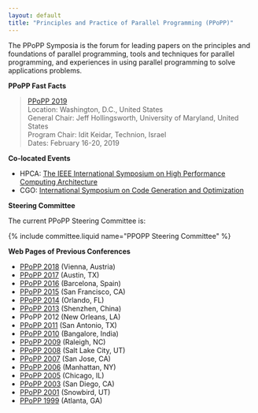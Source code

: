 ```yaml
---
layout: default
title: "Principles and Practice of Parallel Programming (PPoPP)"
---
```

The PPoPP Symposia is the forum for leading papers on the principles
and foundations of parallel programming, tools and techniques for
parallel programming, and experiences in using parallel programming to
solve applications problems.

**PPoPP Fast Facts**

> [PPoPP 2019](http://ppopp19.sigplan.org)  
> Location: Washington, D.C., United States  
> General Chair: Jeff Hollingsworth, University of Maryland, United States  
> Program Chair: Idit Keidar, Technion, Israel  
> Dates: February 16-20, 2019  

**Co-located Events**

- HPCA: [The IEEE International Symposium on High Performance Computing Architecture](http://hpcaconf.org)
- CGO: [International Symposium on Code Generation and Optimization](http://cgo.org)

**Steering Committee**

The current PPoPP Steering Committee is:

{% include committee.liquid name="PPOPP Steering Committee" %}

**Web Pages of Previous Conferences**

- [PPoPP 2018](http://ppopp18.sigplan.org) (Vienna, Austria)
- [PPoPP 2017](http://ppopp17.sigplan.org) (Austin, TX)
- [PPoPP 2016](http://conf.researchr.org/home/ppopp-2016) (Barcelona, Spain)
- [PPoPP 2015](http://ppopp15.soe.ucsc.edu/) (San Francisco, CA)
- [PPoPP 2014](https://sites.google.com/site/ppopp2014/) (Orlando, FL)
- [PPoPP 2013](http://ppopp2013.ics.uci.edu) (Shenzhen, China)
- PPoPP 2012 (New Orleans, LA)
- [PPoPP 2011](http://ppopp11.ac.uma.es/tiki-index.php) (San Antonio, TX)
- [PPoPP 2010](http://polaris.cs.uiuc.edu/ppopp10/) (Bangalore, India)
- [PPoPP 2009](http://ppopp09.rice.edu/) (Raleigh, NC)
- [PPoPP 2008](http://research.ihost.com/ppopp08/) (Salt Lake City, UT)
- [PPoPP 2007](http://ftg.lbl.gov/ppopp07/) (San Jose, CA)
- [PPoPP 2006](http://dynamo.ecn.purdue.edu/~smidkiff/ppopp/) (Manhattan, NY)
- [PPoPP 2005](http://www.cs.cornell.edu/Conferences/PPoPP05/) (Chicago, IL)
- [PPoPP 2003](http://ppopp.lcs.mit.edu/) (San Diego, CA)
- [PPoPP 2001](http://www.lsc.nd.edu/ppopp/) (Snowbird, UT)
- [PPoPP 1999](http://csag.ucsd.edu/ppopp/) (Atlanta, GA)
